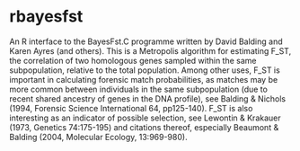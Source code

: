 # rbayesfst

An R interface to the BayesFst.C programme written by David Balding and Karen Ayres (and others). This is a Metropolis algorithm for estimating F_ST, the correlation of two homologous genes sampled within the same subpopulation, relative to the total population. Among other uses, F_ST is important in calculating forensic match probabilities, as matches may be more common between individuals in the same subpopulation (due to recent shared ancestry of genes in the DNA profile), see Balding & Nichols (1994, Forensic Science International 64, pp125-140). F_ST is also interesting as an indicator of possible selection, see Lewontin & Krakauer (1973, Genetics 74:175-195) and citations thereof, especially Beaumont & Balding (2004, Molecular Ecology, 13:969-980).
